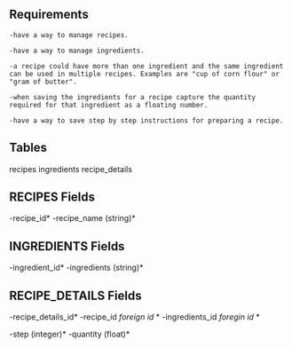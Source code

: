 ## Requirements
    
    -have a way to manage recipes.

    -have a way to manage ingredients.

    -a recipe could have more than one ingredient and the same ingredient can be used in multiple recipes. Examples are "cup of corn flour" or "gram of butter".

    -when saving the ingredients for a recipe capture the quantity required for that ingredient as a floating number.

    -have a way to save step by step instructions for preparing a recipe.


## Tables

recipes
ingredients
recipe_details


##  RECIPES Fields
-recipe_id*
-recipe_name (string)*

## INGREDIENTS Fields
-ingredient_id*
-ingredients (string)*


## RECIPE_DETAILS Fields
-recipe_details_id*
-recipe_id *foreign id* *
-ingredients_id *foregin id* *

-step (integer)*
-quantity (float)*


